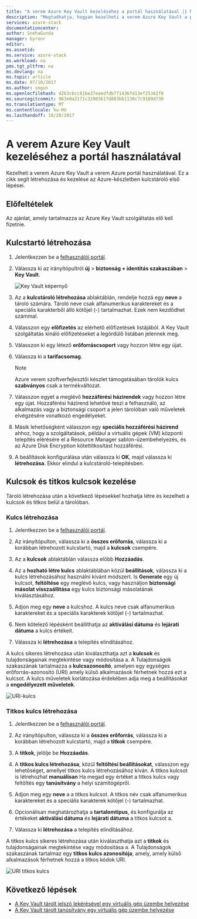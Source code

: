 ```yaml
---
title: "A verem Azure Key Vault kezeléséhez a portál használatával |} Microsoft Docs"
description: "Megtudhatja, hogyan kezelheti a verem Azure Key Vault a portál használatával"
services: azure-stack
documentationcenter: 
author: SnehaGunda
manager: byronr
editor: 
ms.assetid: 
ms.service: azure-stack
ms.workload: na
pms.tgt_pltfrm: na
ms.devlang: na
ms.topic: article
ms.date: 07/10/2017
ms.author: sngun
ms.openlocfilehash: d263cbcc81be37eaedfdb771436fd13ef25362f8
ms.sourcegitcommit: 963e0a2171c32903617d883bb1130c7c9189d730
ms.translationtype: MT
ms.contentlocale: hu-HU
ms.lasthandoff: 10/20/2017
---
```

# <a name="manage-key-vault-in-azure-stack-by-using-the-portal"></a>A verem Azure Key Vault kezeléséhez a portál használatával

Kezelheti a verem Azure Key Vault a verem Azure portál használatával. Ez a cikk segít létrehozása és kezelése az Azure-készletben kulcstároló első lépései. 

## <a name="prerequisites"></a>Előfeltételek  

Az ajánlat, amely tartalmazza az Azure Key Vault szolgáltatás elő kell fizetnie.
 
## <a name="create-a-key-vault"></a>Kulcstartó létrehozása 

1. Jelentkezzen be a [felhasználói portál](https://portal.local.azurestack.external).  

2. Válassza ki az irányítópultról **új** > **biztonság + identitás szakaszában** > **Key Vault**.  

    ![Key Vault képernyő](media/azure-stack-kv-manage-portal/image1.png)  

3. Az a **kulcstároló létrehozása** ablaktáblán, rendelje hozzá egy **neve** a tároló számára. Tároló neve csak alfanumerikus karaktereket és a speciális karakterből álló kötőjel (-) tartalmazhat. Ezek nem kezdődhet számmal.  

4. Válasszon egy **előfizetés** az elérhető előfizetések listájából. A Key Vault szolgáltatás kínáló előfizetéseket a legördülő listában jelennek meg.  

5. Válasszon ki egy létező **erőforráscsoport** vagy hozzon létre egy újat.  

6. Válassza ki a **tarifacsomag**.  
    >[!NOTE]
    > Azure verem szoftverfejlesztői készlet támogatásában tárolók kulcs **szabványos** csak a termékváltozat.

7. Válasszon egyet a meglévő **hozzáférési házirendek** vagy hozzon létre egy újat. Hozzáférési házirend lehetővé teszi a felhasználó, az alkalmazás vagy a biztonsági csoport a jelen tárolóban való műveletek elvégzésére vonatkozó engedélyeket.  

8. Másik lehetőségként válasszon egy **speciális hozzáférési házirend** ahhoz, hogy a szolgáltatások, például a virtuális gépek (VM) központi telepítés elérésére el a Resource Manager sablon-üzembehelyezés, és az Azure Disk Encryption kötettitkosítást hozzáférési. 
  
9.  A beállítások konfigurálása után válassza ki **OK**, majd válassza ki **létrehozása**. Ekkor elindul a kulcstároló-telepítésben. 

## <a name="manage-keys-and-secrets"></a>Kulcsok és titkos kulcsok kezelése

Tároló létrehozása után a következő lépésekkel hozhatja létre és kezelheti a kulcsok és titkos belül a tárolóban.

### <a name="create-a-key"></a>Kulcs létrehozása

1. Jelentkezzen be a [felhasználói portál](https://portal.local.azurestack.external).  

2. Az irányítópulton, válassza ki a **összes erőforrás**, válassza ki a korábban létrehozott kulcstartó, majd a **kulcsok** csempére.  

3. Az a **kulcsok** ablaktáblán válassza előbb **Hozzáadás**. 

4. Az a **hozható létre kulcs** ablaktáblában közül **beállítások**, válassza ki a kulcs létrehozásához használni kívánt módszert. Is **Generate** egy új kulcsot, **feltöltése** egy meglévő kulcs, vagy használjon **biztonsági másolat visszaállítása** egy kulcs biztonsági másolatának kiválasztásához.  

5. Adjon meg egy **neve** a kulcshoz. A kulcs neve csak alfanumerikus karaktereket és a speciális karakterek kötőjel (-) tartalmazhat.  

6. Nem kötelező lépésként beállíthatja az **aktiválási dátuma** és **lejárati dátuma** a kulcs értékeit.  

7. Válassza ki **létrehozása** a telepítés elindításához.  

A kulcs sikeres létrehozása után kiválaszthatja azt a **kulcsok** és tulajdonságainak megtekintése vagy módosítása a. A Tulajdonságok szakaszának tartalmazza a **kulcsazonosító**, amelyen egy egységes erőforrás-azonosító (URI) amely külső alkalmazások férhetnek hozzá ezt a kulcsot. A kulcs műveletek korlátozása érdekében adja meg a beállításokat a **engedélyezett műveletek**.

![URI-kulcs](media/azure-stack-kv-manage-portal/image4.png)  

### <a name="create-a-secret"></a>Titkos kulcs létrehozása 

1. Jelentkezzen be a [felhasználói portál](https://portal.local.azurestack.external).  
2. Az irányítópulton, válassza ki a **összes erőforrás**, válassza ki a korábban létrehozott kulcstartó, majd a **titkok** csempére.  

3. A **titkok**, jelölje be **Hozzáadás**.  

4. A **titkos kulcs létrehozása**, közül **feltöltési beállításokat**, válasszon egy lehetőséget, amellyel titkos kulcs létrehozásához kíván. A titkos kulcsot is létrehozhat **manuálisan** Ha megad egy értéket a titkos kulcs vagy feltöltés egy **tanúsítvány** a helyi számítógépről.  

5. Adjon meg egy **neve** a a titkos kulcsot. A titkos név csak alfanumerikus karaktereket és a speciális karakterek kötőjel (-) tartalmazhat.  

6. Opcionálisan meghatározhatja a **tartalomtípus**, és konfigurálja az értékeket **aktiválási dátuma** és **lejárati dátuma** a titkos kulcsot a.  

7. Válassza ki **létrehozása** a telepítés elindításához.  

A titkos kulcs sikeres létrehozása után kiválaszthatja azt a **titkok** és tulajdonságainak megtekintése vagy módosítása a. A Tulajdonságok szakaszának tartalmaz egy **titkos kulcs azonosítója**, amely, amely külső alkalmazások férhetnek hozzá a titkos kódok URI. 

![URI titkos kulcs](media/azure-stack-kv-manage-portal/image5.png) 


## <a name="next-steps"></a>Következő lépések
* [A Key Vault tárolt jelszó lekérésével egy virtuális gép üzembe helyezése](azure-stack-kv-deploy-vm-with-secret.md) 
* [A Key Vault tárolt tanúsítvány egy virtuális gép üzembe helyezése](azure-stack-kv-push-secret-into-vm.md)     


